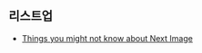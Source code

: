 ## 리스트업

- [Things you might not know about Next Image](https://github.com/taeyoungs/Goals/tree/main/nextjs/Things_you_might_not_know_about_Next_Image)
